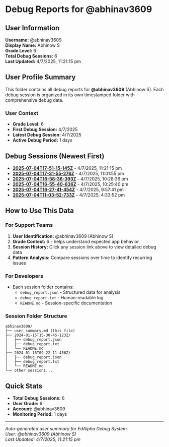 # Debug Reports for @abhinav3609

## User Information

**Username:** @abhinav3609  
**Display Name:** Abhinow S  
**Grade Level:** 6  
**Total Debug Sessions:** 6  
**Last Updated:** 4/7/2025, 11:21:15 pm

## User Profile Summary

This folder contains all debug reports for **@abhinav3609** (Abhinow S). Each debug session is organized in its own timestamped folder with comprehensive debug data.

### User Context
- **Grade Level:** 6
- **First Debug Session:** 4/7/2025
- **Latest Debug Session:** 4/7/2025
- **Active Debug Period:** 1 days

## Debug Sessions (Newest First)

- **[2025-07-04T17-51-15-145Z](2025-07-04T17-51-15-145Z/)** - 4/7/2025, 11:21:15 pm
- **[2025-07-04T17-31-55-276Z](2025-07-04T17-31-55-276Z/)** - 4/7/2025, 11:01:55 pm
- **[2025-07-04T16-58-36-393Z](2025-07-04T16-58-36-393Z/)** - 4/7/2025, 10:28:36 pm
- **[2025-07-04T16-55-40-636Z](2025-07-04T16-55-40-636Z/)** - 4/7/2025, 10:25:40 pm
- **[2025-07-04T16-27-41-454Z](2025-07-04T16-27-41-454Z/)** - 4/7/2025, 9:57:41 pm
- **[2025-07-04T11-03-52-733Z](2025-07-04T11-03-52-733Z/)** - 4/7/2025, 4:33:52 pm

## How to Use This Data

### For Support Teams
1. **User Identification:** @abhinav3609 (Abhinow S)
2. **Grade Context:** 6 - helps understand expected app behavior
3. **Session History:** Click any session link above to view detailed debug data
4. **Pattern Analysis:** Compare sessions over time to identify recurring issues

### For Developers
- Each session folder contains:
  - `debug_report.json` - Structured data for analysis
  - `debug_report.txt` - Human-readable log
  - `README.md` - Session-specific documentation

### Session Folder Structure
```
abhinav3609/
├── user_summary.md (this file)
├── 2024-01-15T15-30-45-123Z/
│   ├── debug_report.json
│   ├── debug_report.txt
│   └── README.md
├── 2024-01-16T09-22-11-456Z/
│   ├── debug_report.json
│   ├── debug_report.txt
│   └── README.md
└── other sessions...
```

## Quick Stats

- **Total Debug Sessions:** 6
- **User Grade:** 6
- **Account:** @abhinav3609
- **Monitoring Period:** 1 days

---
*Auto-generated user summary for EdAlpha Debug System*  
*User: @abhinav3609 (Abhinow S)*  
*Last Updated: 4/7/2025, 11:21:15 pm*